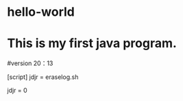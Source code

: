 # hello-world

# This is my first java program.

#version 20：13


[script]
jdjr = eraselog.sh

jdjr = 0
